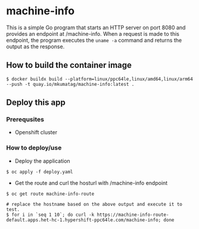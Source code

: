 # machine-info

This is a simple Go program that starts an HTTP server on port 8080 and provides an endpoint at /machine-info. When a request is made to this endpoint, the program executes the `uname -a` command and returns the output as the response.

## How to build the container image

```shell
$ docker buildx build --platform=linux/ppc64le,linux/amd64,linux/arm64 --push -t quay.io/mkumatag/machine-info:latest .
```

## Deploy this app

### Prerequsites
- Openshift cluster

### How to deploy/use
- Deploy the application
```shell
$ oc apply -f deploy.yaml
```
- Get the route and curl the hosturl with /machine-info endpoint
```shell
$ oc get route machine-info-route

# replace the hostname based on the above output and execute it to test.
$ for i in `seq 1 10`; do curl -k https://machine-info-route-default.apps.het-hc-1.hypershift-ppc64le.com/machine-info; done
```
